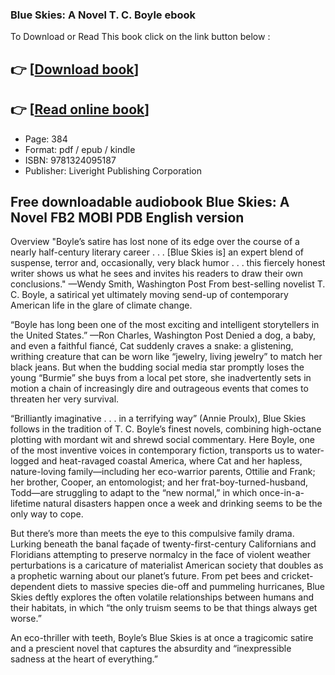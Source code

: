 ### Blue Skies: A Novel T. C. Boyle ebook

To Download or Read This book click on the link button below :

## 👉  [**[Download book](http://filesbooks.info/download.php?group=book&from=github.com&id=709868&lnk=1081 "Download book")**]

## 👉  [**[Read online book](http://filesbooks.info/download.php?group=book&from=github.com&id=709868&lnk=1081 "Read online book")**]


* Page: 384
* Format: pdf / epub / kindle
* ISBN: 9781324095187
* Publisher: Liveright Publishing Corporation



## Free downloadable audiobook Blue Skies: A Novel FB2 MOBI PDB English version


Overview
&quot;Boyle’s satire has lost none of its edge over the course of a nearly half-century literary career . . . [Blue Skies is] an expert blend of suspense, terror and, occasionally, very black humor . . . this fiercely honest writer shows us what he sees and invites his readers to draw their own conclusions.&quot; —Wendy Smith, Washington Post From best-selling novelist T. C. Boyle, a satirical yet ultimately moving send-up of contemporary American life in the glare of climate change.
 
 “Boyle has long been one of the most exciting and intelligent storytellers in the United States.” —Ron Charles, Washington Post Denied a dog, a baby, and even a faithful fiancé, Cat suddenly craves a snake: a glistening, writhing creature that can be worn like “jewelry, living jewelry” to match her black jeans. But when the budding social media star promptly loses the young “Burmie” she buys from a local pet store, she inadvertently sets in motion a chain of increasingly dire and outrageous events that comes to threaten her very survival.
 
 “Brilliantly imaginative . . . in a terrifying way” (Annie Proulx), Blue Skies follows in the tradition of T. C. Boyle’s finest novels, combining high-octane plotting with mordant wit and shrewd social commentary. Here Boyle, one of the most inventive voices in contemporary fiction, transports us to water-logged and heat-ravaged coastal America, where Cat and her hapless, nature-loving family—including her eco-warrior parents, Ottilie and Frank; her brother, Cooper, an entomologist; and her frat-boy-turned-husband, Todd—are struggling to adapt to the “new normal,” in which once-in-a-lifetime natural disasters happen once a week and drinking seems to be the only way to cope.
 
 But there’s more than meets the eye to this compulsive family drama. Lurking beneath the banal façade of twenty-first-century Californians and Floridians attempting to preserve normalcy in the face of violent weather perturbations is a caricature of materialist American society that doubles as a prophetic warning about our planet’s future. From pet bees and cricket-dependent diets to massive species die-off and pummeling hurricanes, Blue Skies deftly explores the often volatile relationships between humans and their habitats, in which “the only truism seems to be that things always get worse.”
 
 An eco-thriller with teeth, Boyle’s Blue Skies is at once a tragicomic satire and a prescient novel that captures the absurdity and “inexpressible sadness at the heart of everything.”



